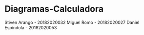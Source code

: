 # Diagramas-Calculadora


Stiven Arango - 20182020032
Miguel Romo - 20182020027
Daniel Espindola - 20182020053
